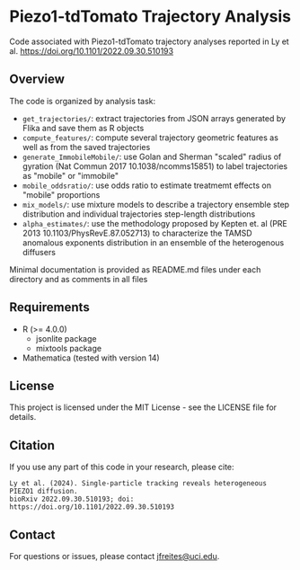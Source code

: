 # Piezo1-tdTomato Trajectory Analysis
Code associated with  Piezo1-tdTomato trajectory analyses reported in Ly et al. https://doi.org/10.1101/2022.09.30.510193

## Overview
The code is organized by analysis task:

- `get_trajectories/`: extract trajectories from JSON arrays generated by Flika and save them as R objects
- `compute_features/`: compute several trajectory geometric features as well as from the saved trajectories
- `generate_ImmobileMobile/`: use Golan and Sherman "scaled" radius of gyration (Nat Commun 2017 10.1038/ncomms15851) to label trajectories as "mobile" or "immobile"
- `mobile_oddsratio/`: use odds ratio to estimate treatmemt effects on "mobile" proportions 
- `mix_models/`: use mixture models to describe a trajectory ensemble step distribution and individual trajectories step-length distributions
- `alpha_estimates/`: use the methodology proposed by Kepten et. al (PRE 2013 10.1103/PhysRevE.87.052713) to characterize the TAMSD anomalous exponents distribution in an ensemble of the heterogenous diffusers

Minimal documentation is provided as README.md files under each directory and as comments in all files

## Requirements

- R (>= 4.0.0)
  - jsonlite package
  - mixtools package
- Mathematica (tested with version 14)

## License

This project is licensed under the MIT License - see the LICENSE file for details.

## Citation

If you use any part of this code in your research, please cite:
```
Ly et al. (2024). Single-particle tracking reveals heterogeneous PIEZO1 diffusion.
bioRxiv 2022.09.30.510193; doi: https://doi.org/10.1101/2022.09.30.510193
```

## Contact

For questions or issues, please contact [jfreites@uci.edu](mailto:jfreites@uci.edu).
